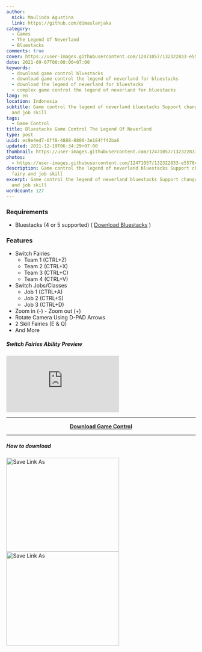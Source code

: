 ```yaml
---
author:
  nick: Maulinda Agustina
  link: https://github.com/dimaslanjaka
category:
  - Games
  - The Legend Of Neverland
  - Bluestacks
comments: true
cover: https://user-images.githubusercontent.com/12471057/132322833-e5578e29-0ad7-422e-845a-bf9fabb313fd.png
date: 2021-09-07T00:00:00+07:00
keywords:
  - download game control bluestacks
  - download game control the legend of neverland for bluestacks
  - download the legend of neverland for bluestacks
  - complex game control the legend of neverland for bluestacks
lang: en
location: Indonesia
subtitle: Game control the legend of neverland bluestacks Support change fairy
  and job skill
tags:
  - Game Control
title: Bluestacks Game Control The Legend Of Neverland
type: post
uuid: ec9e4ed7-6ff8-4888-8800-3e184ff42ba6
updated: 2021-12-19T06:34:29+07:00
thumbnail: https://user-images.githubusercontent.com/12471057/132322833-e5578e29-0ad7-422e-845a-bf9fabb313fd.png
photos:
  - https://user-images.githubusercontent.com/12471057/132322833-e5578e29-0ad7-422e-845a-bf9fabb313fd.png
description: Game control the legend of neverland bluestacks Support change
  fairy and job skill
excerpt: Game control the legend of neverland bluestacks Support change fairy
  and job skill
wordcount: 127
---
```


### Requirements
  - Bluestacks (4 or 5 supported) ( [Download Bluestacks](https://www.bluestacks.com/bluestacks-5.html) )

### Features
  - Switch Fairies
    - Team 1 (CTRL+Z)
    - Team 2 (CTRL+X)
    - Team 3 (CTRL+C)
    - Team 4 (CTRL+V)
  - Switch Jobs/Classes
    - Job 1 (CTRL+A)
    - Job 2 (CTRL+S)
    - Job 3 (CTRL+D)
  - Zoom in (-) - Zoom out (+)
  - Rotate Camera Using D-PAD Arrows
  - 2 Skill Fairies (E & Q)
  - And More

##### Switch Fairies Ability Preview
<div class="video-container">
      <iframe src="https://www.youtube.com/embed/9ZEqUD5piB4" frameborder="0" allow="accelerometer; autoplay; encrypted-media; gyroscope; picture-in-picture" allowfullscreen></iframe>
    </div>

<hr/>
<center><b><a href="https://raw.githubusercontent.com/dimaslanjaka/dimaslanjaka.github.io/compiler/src-posts/The%20Legend%20Of%20Neverland/Bluestacks%20Game%20Control/The%20Legend%20of%20Neverland%20%5Bcustom%20script%5D.cfg">Download Game Control</a></b></center>
<hr/>

##### How to download
<div style="clear:both;"></div>
<div>
  <img src="https://user-images.githubusercontent.com/12471057/132330527-d978ef5c-aa2d-4387-bf65-bf817ae66c97.png" width="300px" height="250px" alt="Save Link As" style="display:inline-block;float:left;" />
  <img src="https://user-images.githubusercontent.com/12471057/132330641-d0b6dd99-34b4-42c4-81aa-4be7bddfb4b7.png" width="300px" height="250px" alt="Save Link As" style="display:inline-block;float:left;" />
</div>
<div style="clear:both;"></div>
